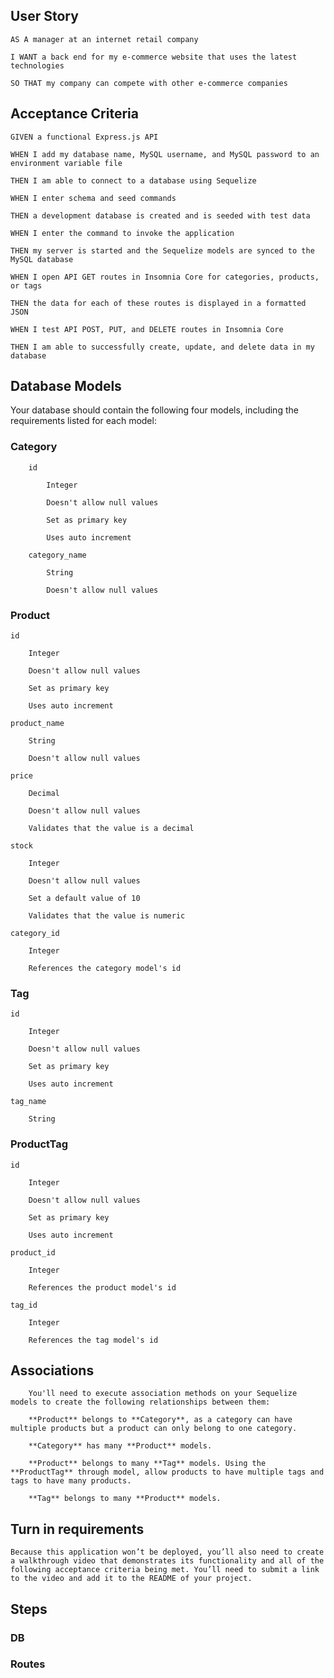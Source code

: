 ## User Story

    AS A manager at an internet retail company  
    
    I WANT a back end for my e-commerce website that uses the latest technologies  
    
    SO THAT my company can compete with other e-commerce companies  
  
## Acceptance Criteria

    GIVEN a functional Express.js API  
    
    WHEN I add my database name, MySQL username, and MySQL password to an environment variable file  
    
    THEN I am able to connect to a database using Sequelize  
    
    WHEN I enter schema and seed commands   
    
    THEN a development database is created and is seeded with test data  
    
    WHEN I enter the command to invoke the application  
    
    THEN my server is started and the Sequelize models are synced to the MySQL database  
    
    WHEN I open API GET routes in Insomnia Core for categories, products, or tags  
    
    THEN the data for each of these routes is displayed in a formatted JSON  
    
    WHEN I test API POST, PUT, and DELETE routes in Insomnia Core  
    
    THEN I am able to successfully create, update, and delete data in my database  
  
## Database Models

Your database should contain the following four models, including the requirements listed for each model:

### Category

        id

            Integer

            Doesn't allow null values

            Set as primary key
        
            Uses auto increment

        category_name

            String

            Doesn't allow null values

### Product

    id

        Integer

        Doesn't allow null values

        Set as primary key

        Uses auto increment

    product_name

        String

        Doesn't allow null values

    price

        Decimal

        Doesn't allow null values

        Validates that the value is a decimal

    stock

        Integer

        Doesn't allow null values

        Set a default value of 10

        Validates that the value is numeric

    category_id

        Integer

        References the category model's id

### Tag

    id

        Integer

        Doesn't allow null values

        Set as primary key

        Uses auto increment

    tag_name

        String

### ProductTag

    id

        Integer

        Doesn't allow null values

        Set as primary key

        Uses auto increment

    product_id

        Integer

        References the product model's id

    tag_id

        Integer

        References the tag model's id

## Associations

        You'll need to execute association methods on your Sequelize models to create the following relationships between them:

        **Product** belongs to **Category**, as a category can have multiple products but a product can only belong to one category.

        **Category** has many **Product** models.

        **Product** belongs to many **Tag** models. Using the **ProductTag** through model, allow products to have multiple tags and tags to have many products.

        **Tag** belongs to many **Product** models.

## Turn in requirements

    Because this application won’t be deployed, you’ll also need to create a walkthrough video that demonstrates its functionality and all of the following acceptance criteria being met. You’ll need to submit a link to the video and add it to the README of your project.

## Steps

### DB

### Routes